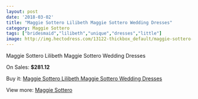```yaml
---
layout: post
date: '2018-03-02'
title: "Maggie Sottero Lilibeth Maggie Sottero Wedding Dresses"
category: Maggie Sottero
tags: ["bridesmaid","lilibeth","unique","dresses","little"]
image: http://img.hectodress.com/13122-thickbox_default/maggie-sottero-lilibeth-maggie-sottero-wedding-dresses.jpg
---
```

Maggie Sottero Lilibeth Maggie Sottero Wedding Dresses

On Sales: **$281.12**
<a href="https://www.hectodress.com/maggie-sottero/6386-maggie-sottero-lilibeth-maggie-sottero-wedding-dresses.html"><amp-img layout="responsive" width="600" height="600" src="//img.hectodress.com/13122-thickbox_default/maggie-sottero-lilibeth-maggie-sottero-wedding-dresses.jpg" alt="Maggie Sottero Lilibeth Maggie Sottero Wedding Dresses 0" /></a>
<a href="https://www.hectodress.com/maggie-sottero/6386-maggie-sottero-lilibeth-maggie-sottero-wedding-dresses.html"><amp-img layout="responsive" width="600" height="600" src="//img.hectodress.com/13124-thickbox_default/maggie-sottero-lilibeth-maggie-sottero-wedding-dresses.jpg" alt="Maggie Sottero Lilibeth Maggie Sottero Wedding Dresses 1" /></a>
<a href="https://www.hectodress.com/maggie-sottero/6386-maggie-sottero-lilibeth-maggie-sottero-wedding-dresses.html"><amp-img layout="responsive" width="600" height="600" src="//img.hectodress.com/13123-thickbox_default/maggie-sottero-lilibeth-maggie-sottero-wedding-dresses.jpg" alt="Maggie Sottero Lilibeth Maggie Sottero Wedding Dresses 2" /></a>

Buy it: [Maggie Sottero Lilibeth Maggie Sottero Wedding Dresses](https://www.hectodress.com/maggie-sottero/6386-maggie-sottero-lilibeth-maggie-sottero-wedding-dresses.html "Maggie Sottero Lilibeth Maggie Sottero Wedding Dresses")

View more: [Maggie Sottero](https://www.hectodress.com/109-maggie-sottero "Maggie Sottero")